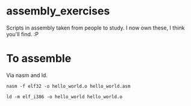 # assembly_exercises
Scripts in assembly taken from people to study. I now own these, I think you'll find. :P

# To assemble
Via nasm and ld.

```
nasm -f elf32 -o hello_world.o hello_world.asm

ld -m elf_i386 -o hello_world hello_world.o
```
